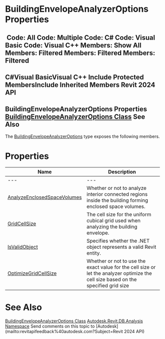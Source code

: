 # BuildingEnvelopeAnalyzerOptions Properties

﻿
 Code: All Code: Multiple Code: C# Code: Visual Basic Code: Visual C++  Members: Show All Members: Filtered Members: Filtered Members: Filtered   
---  
C#Visual BasicVisual C++
Include Protected MembersInclude Inherited Members
Revit 2024 API  
---  
BuildingEnvelopeAnalyzerOptions Properties  
[BuildingEnvelopeAnalyzerOptions Class](2a20b547-06bb-360c-c977-24466b56386a.md "BuildingEnvelopeAnalyzerOptions Class") See Also  
---  
The [BuildingEnvelopeAnalyzerOptions](2a20b547-06bb-360c-c977-24466b56386a.md "BuildingEnvelopeAnalyzerOptions Class") type exposes the following members.
# Properties
| Name | Description |
| --- | --- |
| --- | --- | --- |
| [AnalyzeEnclosedSpaceVolumes](bdc31f32-24ff-a963-b75f-e5c0b4a7ddc9.md "AnalyzeEnclosedSpaceVolumes Property") | Whether or not to analyze interior connected regions inside the building forming enclosed space volumes. |
| [GridCellSize](42067248-49bc-e1e7-ca82-0cfddda08cbe.md "GridCellSize Property") | The cell size for the uniform cubical grid used when analyzing the building envelope. |
| [IsValidObject](41fa503e-194a-44eb-5260-783fa2e9f160.md "IsValidObject Property") | Specifies whether the .NET object represents a valid Revit entity. |
| [OptimizeGridCellSize](b1eb1927-00ce-572e-a500-ef06f40ecd50.md "OptimizeGridCellSize Property") | Whether or not to use the exact value for the cell size or let the analyzer optimize the cell size based on the specified grid size |

# See Also
[BuildingEnvelopeAnalyzerOptions Class](2a20b547-06bb-360c-c977-24466b56386a.md "BuildingEnvelopeAnalyzerOptions Class")
[Autodesk.Revit.DB.Analysis Namespace](958e2e12-587d-f188-5d7b-f13d7dbfdf48.md "Autodesk.Revit.DB.Analysis Namespace")
Send comments on this topic to [Autodesk](mailto:revitapifeedback%40autodesk.com?Subject=Revit 2024 API)